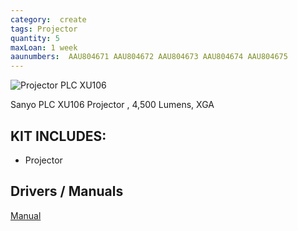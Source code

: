 ```yaml
---
category:  create
tags: Projector
quantity: 5
maxLoan: 1 week
aaunumbers:  AAU804671 AAU804672 AAU804673 AAU804674 AAU804675
---
```

![Projector PLC XU106](https://www.projectorcentral.com/images/projectors2/img5315.jpg)

Sanyo PLC XU106 Projector , 4,500 Lumens, XGA
## KIT INCLUDES:
-  Projector

## Drivers / Manuals
[Manual](https://www.projectorcentral.com/pdf/projector_manual_5315.pdf)



